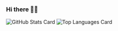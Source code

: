 ### Hi there 👋😄
![GitHub Stats Card](https://github-readme-stats.vercel.app/api?username=te180453)
![Top Languages Card](https://github-readme-stats.vercel.app/api/top-langs/?username=te180453)
<!--
**te180453/te180453** is a ✨ _special_ ✨ repository because its `README.md` (this file) appears on your GitHub profile.

Here are some ideas to get you started:

- 🔭 I’m currently working on ...
- 🌱 I’m currently learning ...
- 👯 I’m looking to collaborate on ...
- 🤔 I’m looking for help with ...
- 💬 Ask me about ...
- 📫 How to reach me: ...
- 😄 Pronouns: ...
- ⚡ Fun fact: ...
-->
